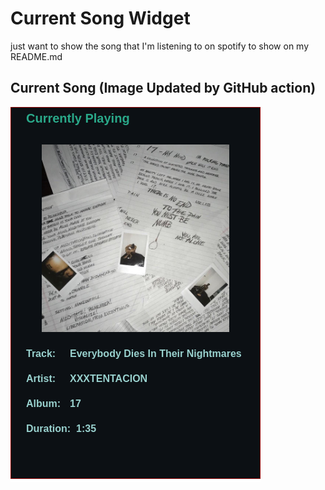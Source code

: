 # Current Song Widget
just want to show the song that I'm listening to on spotify to show on my README.md

## Current Song (Image Updated by GitHub action)
![](songs-pictures/image99.png)

